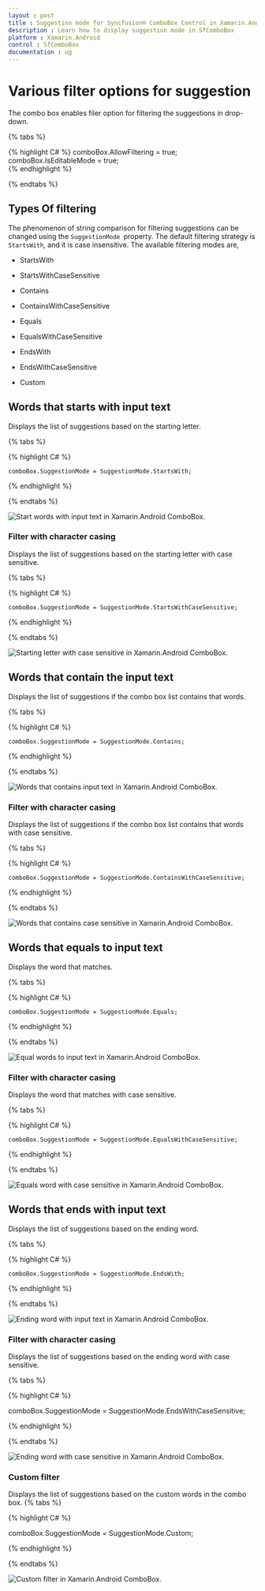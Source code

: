 ```yaml
---
layout : post
title : Suggestion mode for Syncfusion® ComboBox Control in Xamarin.Android
description : Learn how to display suggestion mode in SfComboBox
platform : Xamarin.Android
control : SfComboBox
documentation : ug
---
```


# Various filter options for suggestion

The combo box enables filer option for filtering the suggestions in drop-down. 

{% tabs %}

{% highlight C# %}
comboBox.AllowFiltering = true;
comboBox.IsEditableMode = true;	 
{% endhighlight %}

{% endtabs %}

## Types Of filtering

The phenomenon of string comparison for filtering suggestions can be changed using the `SuggestionMode `property. The default filtering strategy is `StartsWith`, and it is case insensitive. The available filtering modes are,

*	StartsWith

*	StartsWithCaseSensitive

*	Contains

*	ContainsWithCaseSensitive

*	Equals

*	EqualsWithCaseSensitive

*	EndsWith

*	EndsWithCaseSensitive

*	Custom

## Words that starts with input text

Displays the list of suggestions based on the starting letter.

{% tabs %}

{% highlight C# %}

    comboBox.SuggestionMode = SuggestionMode.StartsWith;   	
	 
{% endhighlight %}

{% endtabs %}
	
![Start words with input text in Xamarin.Android ComboBox.](images/startswith.png)

### Filter with character casing

Displays the list of suggestions based on the starting letter with case sensitive.

{% tabs %}

{% highlight C# %}
	
	comboBox.SuggestionMode = SuggestionMode.StartsWithCaseSensitive;
	 
{% endhighlight %}

{% endtabs %}
	
![Starting letter with case sensitive in Xamarin.Android ComboBox.](images/startswithcasesensitive.png)

## Words that contain the input text

Displays the list of suggestions if the combo box list contains that words.

{% tabs %}

{% highlight C# %}
	
	comboBox.SuggestionMode = SuggestionMode.Contains;
	 
{% endhighlight %}

{% endtabs %}
	
![Words that contains input text in Xamarin.Android ComboBox.](images/contains.png)

### Filter with character casing

Displays the list of suggestions if the combo box list contains that words with case sensitive.

{% tabs %}

{% highlight C# %}
	
	comboBox.SuggestionMode = SuggestionMode.ContainsWithCaseSensitive;
	 
{% endhighlight %}

{% endtabs %}
	
![Words that contains case sensitive in Xamarin.Android ComboBox.](images/containswithcasesensitive.png)

## Words that equals to input text

Displays the word that matches.

{% tabs %}

{% highlight C# %}
	
	comboBox.SuggestionMode = SuggestionMode.Equals;
	 
{% endhighlight %}

{% endtabs %}
	
![Equal words to input text in Xamarin.Android ComboBox.](images/equals.png)

### Filter with character casing

Displays the word that matches with case sensitive.

{% tabs %}

{% highlight C# %}
	
	comboBox.SuggestionMode = SuggestionMode.EqualsWithCaseSensitive;
	 
{% endhighlight %}

{% endtabs %}
	
![Equals word with case sensitive in Xamarin.Android ComboBox.](images/equalswithcasesensitive.png)

## Words that ends with input text

Displays the list of suggestions based on the ending word.

{% tabs %}

{% highlight C# %}
	
	comboBox.SuggestionMode = SuggestionMode.EndsWith;
	 
{% endhighlight %}

{% endtabs %}
	
![Ending word with input text in Xamarin.Android ComboBox.](images/endswith.png)

### Filter with character casing

Displays the list of suggestions based on the ending word with case sensitive.

{% tabs %}

{% highlight C# %}
	
comboBox.SuggestionMode = SuggestionMode.EndsWithCaseSensitive;
	 
{% endhighlight %}

{% endtabs %}
	
![Ending word with case sensitive in Xamarin.Android ComboBox.](images/endswithcasesensitive.png)


### Custom filter

Displays the list of suggestions based on the custom words in the combo box.
{% tabs %}

{% highlight C# %}
	
comboBox.SuggestionMode = SuggestionMode.Custom;
	 
{% endhighlight %}

{% endtabs %}
	
![Custom filter in Xamarin.Android ComboBox.](images/customfilter.png)



